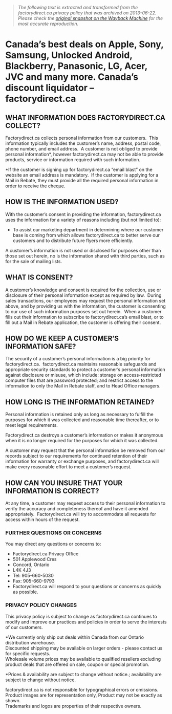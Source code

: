 > *The following text is extracted and transformed from the factorydirect.ca privacy policy that was archived on 2013-06-22. Please check the [original snapshot on the Wayback Machine](https://web.archive.org/web/20130622064300id_/http%3A//factorydirect.ca/Privacy.aspx) for the most accurate reproduction.*

# Canada’s best deals on Apple, Sony, Samsung, Unlocked Android, Blackberry, Panasonic, LG, Acer, JVC and many more. Canada’s discount liquidator – factorydirect.ca

## **WHAT INFORMATION DOES FACTORYDIRECT.CA COLLECT?**

Factorydirect.ca collects personal information from our customers.  This information typically includes the customer’s name, address, postal code, phone number, and email address.  A customer is not obliged to provide personal information*, however factorydirect.ca may not be able to provide products, service or information required with such information.

*If the customer is signing up for factorydirect.ca “email blast” on the website an email address is mandatory.  If the customer is applying for a Mail in Rebate, they must provide all the required personal information in order to receive the cheque.

## **HOW IS THE INFORMATION USED?**

With the customer’s consent in providing the information, factorydirect.ca uses the information for a variety of reasons including (but not limited to):

  * To assist our marketing department in determining where our customer base is coming from which allows factorydirect.ca to better serve our customers and to distribute future flyers more efficiently.



A customer’s information is not used or disclosed for purposes other than those set out herein, no is the information shared with third parties, such as for the sale of mailing lists.

## **WHAT IS CONSENT?**

A customer’s knowledge and consent is required for the collection, use or disclosure of their personal information except as required by law.  During sales transactions, our employees may request the personal information set above, and by providing us with the information, the customer is consenting to our use of such information purposes set out herein.  When a customer fills out their information to subscribe to factorydirect.ca’s email blast, or to fill out a Mail in Rebate application, the customer is offering their consent.

## **HOW DO WE KEEP A CUSTOMER’S INFORMATION SAFE?**

The security of a customer’s personal information is a big priority for factorydirect.ca.  factorydirect.ca maintains reasonable safeguards and appropriate security standards to protect a customer’s personal information against disclosure or misuse, which include: storage on access-restricted computer files that are password protected; and restrict access to the information to only the Mail in Rebate staff, and to Head Office managers.

## **HOW LONG IS THE INFORMATION RETAINED?**

Personal information is retained only as long as necessary to fulfill the purposes for which it was collected and reasonable time thereafter, or to meet legal requirements.

Factorydirect.ca destroys a customer’s information or makes it anonymous when it is no longer required for the purposes for which it was collected.

A customer may request that the personal information be removed from our records subject to our requirements for continued retention of their information for warranty or exchange purposes, and factorydirect.ca will make every reasonable effort to meet a customer’s request.

## **HOW CAN YOU INSURE THAT YOUR INFORMATION IS CORRECT?**

At any time, a customer may request access to their personal information to verify the accuracy and completeness thereof and have it amended appropriately.  Factorydirect.ca will try to accommodate all requests for access within hours of the request.

### **FURTHER QUESTIONS OR CONCERNS**

You may direct any questions or concerns to:

  * Factorydirect.ca Privacy Office
  * 501 Applewood Cres
  * Concord, Ontario
  * L4K 4J3
  * Tel: 905-660-5030
  * Fax: 905-660-9793
  * Factorydirect.ca will respond to your questions or concerns as quickly as possible.



### **PRIVACY POLICY CHANGES**

This privacy policy is subject to change as factorydirect.ca continues to modify and improve our practices and policies in order to serve the interests of our customers.

  
*We currently only ship out deals within Canada from our Ontario distribution warehouse.  
Discounted shipping may be available on larger orders - please contact us for specific requests.  
Wholesale volume prices may be available to qualified resellers excluding  
product deals that are offered on sale, coupon or special promotion. 

  
*Prices & availability are subject to change without notice.; availability are subject to change without notice.

factorydirect.ca is not responsible for typographical errors or omissions.  
Product images are for representation only, Product may not be exactly as shown.   
Trademarks and logos are properties of their respective owners. 
